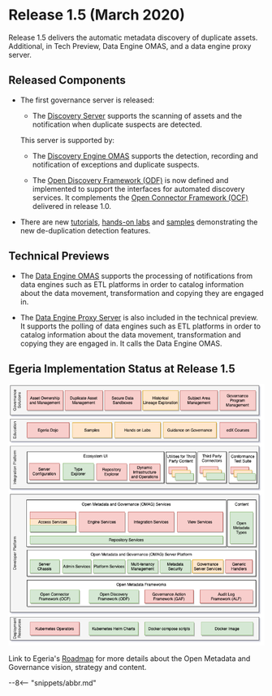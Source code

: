 <!-- SPDX-License-Identifier: CC-BY-4.0 -->
<!-- Copyright Contributors to the Egeria project. -->

# Release 1.5 (March 2020)

Release 1.5 delivers the automatic metadata discovery of duplicate assets.
Additional, in Tech Preview, Data Engine OMAS, and a data engine proxy server.

## Released Components

* The first governance server is released:
  * The [Discovery Server](/egeria-docs/fraameworks/odf/overview/#discovery-server) supports the scanning of assets and the notification when duplicate suspects are detected.
  
  This server is supported by: 
   * The [Discovery Engine OMAS](/egeria-docs/services/omas/discovery-engine/overview) supports the detection, recording and notification of exceptions and duplicate suspects.

   * The [Open Discovery Framework (ODF)](/egeria-docs/frameworks/odf/overview) is now defined and
     implemented to support the interfaces for automated discovery services.
     It complements the [Open Connector Framework (OCF)](/egeria-docs/frameworks/ocf/overview) delivered in release 1.0.

* There are new [tutorials](/egeria-docs/education/tutorials),
  [hands-on labs](/egeria-docs/education/open-metadata-labs/overview) and
  [samples](../open-metadata-resources/open-metadata-samples) demonstrating
  the new de-duplication detection features.

## Technical Previews

   * The [Data Engine OMAS](/egeria-docs/services/omas/data-engine/overview) supports the processing of notifications from data engines such as ETL platforms in order to catalog information about the data movement, transformation and copying they are engaged in.
   
   * The [Data Engine Proxy Server](/egeria-docs/services/data-engine-proxy-services) is also included in the technical preview.
     It supports the polling of data engines such as ETL platforms
     in order to catalog information about the data movement, transformation and copying they are engaged in.
     It calls the Data Engine OMAS.

## Egeria Implementation Status at Release 1.5
 
![Egeria Implementation Status](functional-organization-showing-implementation-status-for-1.5.png)
 
 Link to Egeria's [Roadmap](../roadmap) for more details about the
 Open Metadata and Governance vision, strategy and content.

--8<-- "snippets/abbr.md"
